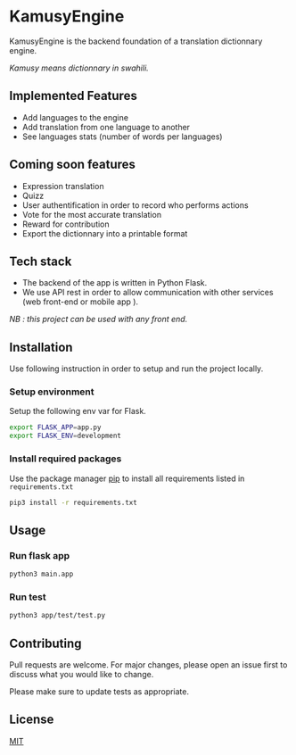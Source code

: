 # KamusyEngine
KamusyEngine is the backend foundation of a translation dictionnary engine.

*Kamusy means dictionnary in swahili.*

## Implemented Features
* Add languages to the engine
* Add translation from one language to another
* See languages stats (number of words per languages)

## Coming soon features
* Expression translation
* Quizz
* User authentification in order to record who performs actions
* Vote for the most accurate translation
* Reward for contribution
* Export the dictionnary into a printable format

## Tech stack
* The backend of the app is written in Python Flask. 
* We use API rest in order to allow communication with other services (web front-end or mobile app ).

*NB : this project can be used with any front end.*

## Installation
Use following instruction in order to setup and run the project locally.
### Setup environment
Setup the following env var for Flask.
```sh
export FLASK_APP=app.py
export FLASK_ENV=development
```

### Install required packages
Use the package manager [pip](https://pip.pypa.io/en/stable/) to install all requirements listed in `requirements.txt`
```bash
pip3 install -r requirements.txt
```

## Usage

### Run flask app
```bash
python3 main.app
```

### Run test
```bash
python3 app/test/test.py
```

## Contributing
Pull requests are welcome. For major changes, please open an issue first to discuss what you would like to change.

Please make sure to update tests as appropriate.

## License
[MIT](https://choosealicense.com/licenses/mit/)